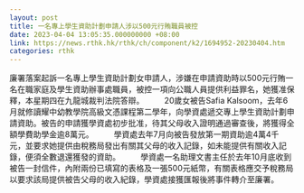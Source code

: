 ```yaml
---
layout: post
title: 一名專上學生資助計劃申請人涉以500元行賄職員被控
date: 2023-04-04 13:05:35.000000000 +08:00
link: https://news.rthk.hk/rthk/ch/component/k2/1694952-20230404.htm
categories: rthk
---
```


廉署落案起訴一名專上學生資助計劃女申請人，涉嫌在申請資助時以500元行賄一名在職家庭及學生資助辦事處職員，被控一項向公職人員提供利益罪名，她獲准保釋，本星期四在九龍城裁判法院答辯。
　　 
20歲女被告Safia Kalsoom，去年6月就修讀耀中幼教學院高級文憑課程第二學年，向學資處遞交專上學生資助計劃申請資助。被告的申請獲學資處初步批准，待其父母收入證明通過審查後，將獲得全額學費助學金逾8萬元。
　　 
學資處去年7月向被告發放第一期資助逾4萬4千元，並要求她提供由稅務局發出有關其父母的收入記錄，如未能提供有關收入記錄，便須全數退還獲發的資助。
　　 
學資處一名助理文書主任於去年10月底收到被告一封信件，內附兩份已填寫的表格及一張500元紙幣，有關表格應交予稅務局以要求該局提供被告父母的收入紀錄，學資處接獲匯報後將事件轉介至廉署。
